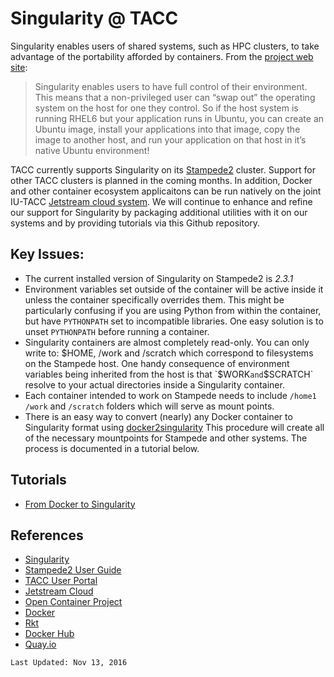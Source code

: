 Singularity @ TACC
==================

Singularity enables users of shared systems, such as HPC clusters, to take advantage of the portability afforded by containers. From the [project web site](http://singularity.lbl.gov/):

> Singularity enables users to have full control of their environment. This means that a non-privileged user can “swap out” the operating system on the host for one they control. So if the host system is running RHEL6 but your application runs in Ubuntu, you can create an Ubuntu image, install your applications into that image, copy the image to another host, and run your application on that host in it’s native Ubuntu environment!

TACC currently supports Singularity on its [Stampede2](https://portal.tacc.utexas.edu/user-guides/stampede2) cluster. Support for other TACC clusters is planned in the coming months. In addition, Docker and other container ecosystem applicaitons can be run natively on the joint IU-TACC [Jetstream cloud system](http://www.jetstream-cloud.org/). We will continue to enhance and refine our support for Singularity by packaging additional utilities with it on our systems and by providing tutorials via this Github repository.

Key Issues:
-----------

* The current installed version of Singularity on Stampede2 is *2.3.1*
* Environment variables set outside of the container will be active inside it unless the container specifically overrides them. This might be particularly confusing if you are using Python from within the container, but have `PYTHONPATH` set to incompatible libraries. One easy solution is to unset `PYTHONPATH` before running a container.
* Singularity containers are almost completely read-only. You can only write to: $HOME, /work and /scratch which correspond to filesystems on the Stampede host. One handy consequence of environment variables being inherited from the host is that `$WORK` and `$SCRATCH` resolve to your actual directories inside a Singularity container.
* Each container intended to work on Stampede needs to include `/home1` `/work` and `/scratch` folders which will serve as mount points.
* There is an easy way to convert (nearly) any Docker container to Singularity format using [docker2singularity](https://github.com/singularityware/docker2singularity) This procedure will create all of the necessary mountpoints for Stampede and other systems. The process is documented in a tutorial below.

Tutorials
---------

* [From Docker to Singularity](docs/from-docker-to-singularity.md)

References
----------
* [Singularity](http://singularity.lbl.gov/)
* [Stampede2 User Guide](https://portal.tacc.utexas.edu/user-guides/stampede2)
* [TACC User Portal](https://portal.tacc.utexas.edu/)
* [Jetstream Cloud](http://www.jetstream-cloud.org/)
* [Open Container Project](https://runc.io/)
* [Docker](https://www.docker.com/)
* [Rkt](https://coreos.com/rkt/)
* [Docker Hub](https://hub.docker.com/)
* [Quay.io](https://quay.io/)

`Last Updated: Nov 13, 2016`
